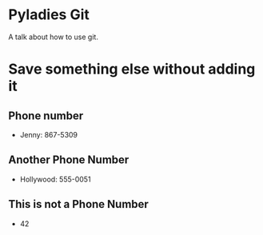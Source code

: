 # Pyladies Git

A talk about how to use git.

# Save something else without adding it

## Phone number

 - Jenny: 867-5309

## Another Phone Number

 - Hollywood: 555-0051

 ## This is not a Phone Number

 - 42